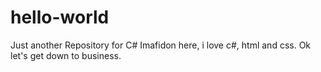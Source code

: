 # hello-world
Just another Repository for C#
Imafidon here, i love c#, html and css.
Ok let's get down to business.
